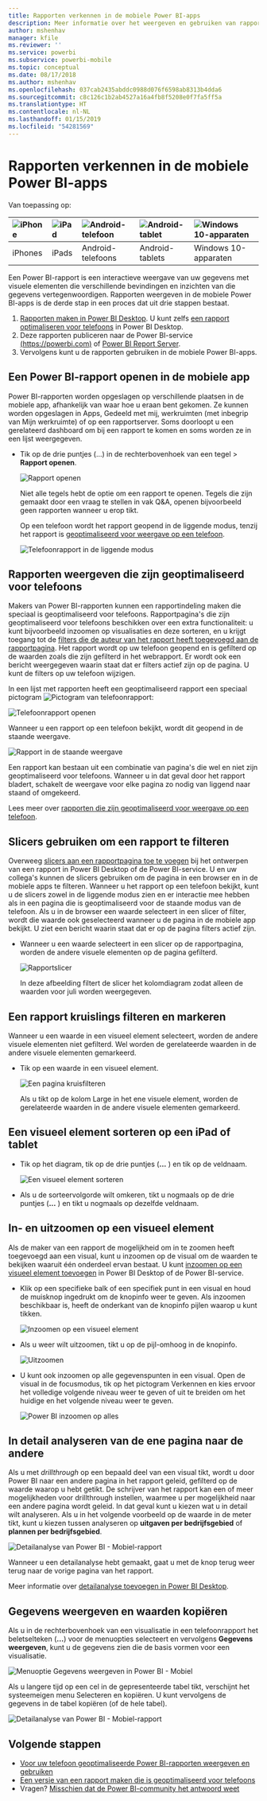 ```yaml
---
title: Rapporten verkennen in de mobiele Power BI-apps
description: Meer informatie over het weergeven en gebruiken van rapporten in de mobiele Power BI-app op uw telefoon of tablet. U maakt rapporten in de Power BI-service of Power BI Desktop en kunt ze vervolgens gebruiken de mobiele apps.
author: mshenhav
manager: kfile
ms.reviewer: ''
ms.service: powerbi
ms.subservice: powerbi-mobile
ms.topic: conceptual
ms.date: 08/17/2018
ms.author: mshenhav
ms.openlocfilehash: 037cab2435abddc0988d076f6598ab8313b4dda6
ms.sourcegitcommit: c8c126c1b2ab4527a16a4fb8f5208e0f7fa5ff5a
ms.translationtype: HT
ms.contentlocale: nl-NL
ms.lasthandoff: 01/15/2019
ms.locfileid: "54281569"
---
```

# <a name="explore-reports-in-the-power-bi-mobile-apps"></a>Rapporten verkennen in de mobiele Power BI-apps
Van toepassing op:

| ![iPhone](././media/mobile-reports-in-the-mobile-apps/ios-logo-40-px.png) | ![iPad](././media/mobile-reports-in-the-mobile-apps/ios-logo-40-px.png) | ![Android-telefoon](././media/mobile-reports-in-the-mobile-apps/android-logo-40-px.png) | ![Android-tablet](././media/mobile-reports-in-the-mobile-apps/android-logo-40-px.png) | ![Windows 10-apparaten](./media/mobile-reports-in-the-mobile-apps/win-10-logo-40-px.png) |
|:--- |:--- |:--- |:--- |:--- |
| iPhones |iPads |Android-telefoons |Android-tablets |Windows 10-apparaten |

Een Power BI-rapport is een interactieve weergave van uw gegevens met visuele elementen die verschillende bevindingen en inzichten van die gegevens vertegenwoordigen. Rapporten weergeven in de mobiele Power BI-apps is de derde stap in een proces dat uit drie stappen bestaat.

1. [Rapporten maken in Power BI Desktop](../../desktop-report-view.md). U kunt zelfs [een rapport optimaliseren voor telefoons](mobile-apps-view-phone-report.md) in Power BI Desktop. 
2. Deze rapporten publiceren naar de Power BI-service [(https://powerbi.com)](https://powerbi.com) of [Power BI Report Server](../../report-server/get-started.md).  
3. Vervolgens kunt u de rapporten gebruiken in de mobiele Power BI-apps.

## <a name="open-a-power-bi-report-in-the-mobile-app"></a>Een Power BI-rapport openen in de mobiele app
Power BI-rapporten worden opgeslagen op verschillende plaatsen in de mobiele app, afhankelijk van waar hoe u eraan bent gekomen. Ze kunnen worden opgeslagen in Apps, Gedeeld met mij, werkruimten (met inbegrip van Mijn werkruimte) of op een rapportserver. Soms doorloopt u een gerelateerd dashboard om bij een rapport te komen en soms worden ze in een lijst weergegeven.

* Tik op de drie puntjes (...) in de rechterbovenhoek van een tegel > **Rapport openen**.
  
  ![Rapport openen](./media/mobile-reports-in-the-mobile-apps/power-bi-android-open-report-tile.png)
  
  Niet alle tegels hebt de optie om een rapport te openen. Tegels die zijn gemaakt door een vraag te stellen in vak Q&A, openen bijvoorbeeld geen rapporten wanneer u erop tikt. 
  
  Op een telefoon wordt het rapport geopend in de liggende modus, tenzij het rapport is [geoptimaliseerd voor weergave op een telefoon](mobile-reports-in-the-mobile-apps.md#view-reports-optimized-for-phones).
  
  ![Telefoonrapport in de liggende modus](./media/mobile-reports-in-the-mobile-apps/power-bi-iphone-report-landscape.png)

## <a name="view-reports-optimized-for-phones"></a>Rapporten weergeven die zijn geoptimaliseerd voor telefoons
Makers van Power BI-rapporten kunnen een rapportindeling maken die speciaal is geoptimaliseerd voor telefoons. Rapportpagina's die zijn geoptimaliseerd voor telefoons beschikken over een extra functionaliteit: u kunt bijvoorbeeld inzoomen op visualisaties en deze sorteren, en u krijgt toegang tot de [filters die de auteur van het rapport heeft toegevoegd aan de rapportpagina](mobile-apps-view-phone-report.md#filter-the-report-page-on-a-phone). Het rapport wordt op uw telefoon geopend en is gefilterd op de waarden zoals die zijn gefilterd in het webrapport. Er wordt ook een bericht weergegeven waarin staat dat er filters actief zijn op de pagina. U kunt de filters op uw telefoon wijzigen.

In een lijst met rapporten heeft een geoptimaliseerd rapport een speciaal pictogram ![Pictogram van telefoonrapport](./media/mobile-reports-in-the-mobile-apps/power-bi-phone-report-icon.png):

![Telefoonrapport openen](./media/mobile-reports-in-the-mobile-apps/power-bi-android-phone-report.png)

Wanneer u een rapport op een telefoon bekijkt, wordt dit geopend in de staande weergave.

![Rapport in de staande weergave](./media/mobile-reports-in-the-mobile-apps/07-power-bi-phone-report-portrait.png)

 Een rapport kan bestaan uit een combinatie van pagina's die wel en niet zijn geoptimaliseerd voor telefoons. Wanneer u in dat geval door het rapport bladert, schakelt de weergave voor elke pagina zo nodig van liggend naar staand of omgekeerd.

Lees meer over [rapporten die zijn geoptimaliseerd voor weergave op een telefoon](mobile-apps-view-phone-report.md).

## <a name="use-slicers-to-filter-a-report"></a>Slicers gebruiken om een rapport te filteren
Overweeg [slicers aan een rapportpagina toe te voegen](../../visuals/power-bi-visualization-slicers.md) bij het ontwerpen van een rapport in Power BI Desktop of de Power BI-service. U en uw collega's kunnen de slicers gebruiken om de pagina in een browser en in de mobiele apps te filteren. Wanneer u het rapport op een telefoon bekijkt, kunt u de slicers zowel in de liggende modus zien en er interactie mee hebben als in een pagina die is geoptimaliseerd voor de staande modus van de telefoon. Als u in de browser een waarde selecteert in een slicer of filter, wordt die waarde ook geselecteerd wanneer u de pagina in de mobiele app bekijkt. U ziet een bericht waarin staat dat er op de pagina filters actief zijn.  

* Wanneer u een waarde selecteert in een slicer op de rapportpagina, worden de andere visuele elementen op de pagina gefilterd.
  
  ![Rapportslicer](./media/mobile-reports-in-the-mobile-apps/power-bi-android-tablet-report-slicer.png)
  
  In deze afbeelding filtert de slicer het kolomdiagram zodat alleen de waarden voor juli worden weergegeven.

## <a name="cross-filter-and-highlight-a-report"></a>Een rapport kruislings filteren en markeren
Wanneer u een waarde in een visueel element selecteert, worden de andere visuele elementen niet gefilterd. Wel worden de gerelateerde waarden in de andere visuele elementen gemarkeerd.

* Tik op een waarde in een visueel element.
  
  ![Een pagina kruisfilteren](./media/mobile-reports-in-the-mobile-apps/power-bi-android-tablet-report-highlight.png)
  
  Als u tikt op de kolom Large in het ene visuele element, worden de gerelateerde waarden in de andere visuele elementen gemarkeerd. 

## <a name="sort-a-visual-on-an-ipad-or-a-tablet"></a>Een visueel element sorteren op een iPad of tablet
* Tik op het diagram, tik op de drie puntjes (**...** ) en tik op de veldnaam.
  
   ![Een visueel element sorteren](./media/mobile-reports-in-the-mobile-apps/power-bi-android-tablet-report-sort.png)
* Als u de sorteervolgorde wilt omkeren, tikt u nogmaals op de drie puntjes (**...** ) en tikt u nogmaals op dezelfde veldnaam.

## <a name="drill-down-and-up-in-a-visual"></a>In- en uitzoomen op een visueel element
Als de maker van een rapport de mogelijkheid om in te zoomen heeft toegevoegd aan een visual, kunt u inzoomen op de visual om de waarden te bekijken waaruit één onderdeel ervan bestaat. U kunt [inzoomen op een visueel element toevoegen](../end-user-drill.md) in Power BI Desktop of de Power BI-service. 

* Klik op een specifieke balk of een specifiek punt in een visual en houd de muisknop ingedrukt om de knopinfo weer te geven. Als inzoomen beschikbaar is, heeft de onderkant van de knopinfo pijlen waarop u kunt tikken. 
  
  ![Inzoomen op een visueel element](./media/mobile-reports-in-the-mobile-apps/power-bi-mobile-drill-down-tooltip.png)

* Als u weer wilt uitzoomen, tikt u op de pijl-omhoog in de knopinfo.
  
  ![Uitzoomen](./media/mobile-reports-in-the-mobile-apps/power-bi-mobile-drill-up-tooltip.png)

* U kunt ook inzoomen op alle gegevenspunten in een visual. Open de visual in de focusmodus, tik op het pictogram Verkennen en kies ervoor het volledige volgende niveau weer te geven of uit te breiden om het huidige en het volgende niveau weer te geven.

   ![Power BI inzoomen op alles](./media/mobile-reports-in-the-mobile-apps/power-bi-drill-down-all.png)

## <a name="drill-through-from-one-page-to-another"></a>In detail analyseren van de ene pagina naar de andere

Als u met *drillthrough* op een bepaald deel van een visual tikt, wordt u door Power BI naar een andere pagina in het rapport geleid, gefilterd op de waarde waarop u hebt getikt. De schrijver van het rapport kan een of meer mogelijkheden voor drillthrough instellen, waarmee u per mogelijkheid naar een andere pagina wordt geleid. In dat geval kunt u kiezen wat u in detail wilt analyseren. Als u in het volgende voorbeeld op de waarde in de meter tikt, kunt u kiezen tussen analyseren op **uitgaven per bedrijfsgebied** of **plannen per bedrijfsgebied**.

![Detailanalyse van Power BI - Mobiel-rapport](./media/mobile-reports-in-the-mobile-apps/power-bi-mobile-drill-through-it-spent-report.png)

Wanneer u een detailanalyse hebt gemaakt, gaat u met de knop terug weer terug naar de vorige pagina van het rapport.

Meer informatie over [detailanalyse toevoegen in Power BI Desktop](../../desktop-drillthrough.md).

## <a name="show-data-and-copy-values"></a>Gegevens weergeven en waarden kopiëren

Als u in de rechterbovenhoek van een visualisatie in een telefoonrapport het beletselteken (**...**) voor de menuopties selecteert en vervolgens **Gegevens weergeven**, kunt u de gegevens zien die de basis vormen voor een visualisatie.

![Menuoptie Gegevens weergeven in Power BI - Mobiel](./media/mobile-reports-in-the-mobile-apps/copy-data-visual.png)

Als u langere tijd op een cel in de gepresenteerde tabel tikt, verschijnt het systeemeigen menu Selecteren en kopiëren. U kunt vervolgens de gegevens in de tabel kopiëren (of de hele tabel).

![Detailanalyse van Power BI - Mobiel-rapport](./media/mobile-reports-in-the-mobile-apps/copy-data-table.png)

## <a name="next-steps"></a>Volgende stappen
* [Voor uw telefoon geoptimaliseerde Power BI-rapporten weergeven en gebruiken](mobile-apps-view-phone-report.md)
* [Een versie van een rapport maken die is geoptimaliseerd voor telefoons](../../desktop-create-phone-report.md)
* Vragen? [Misschien dat de Power BI-community het antwoord weet](http://community.powerbi.com/)

